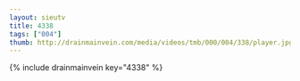 ```yaml
--- 
layout: sieutv
title: 4338
tags: ["004"]
thumb: http://drainmainvein.com/media/videos/tmb/000/004/338/player.jpg
---
```

{% include drainmainvein key="4338" %} 
